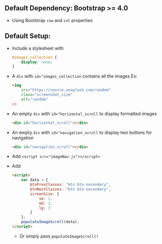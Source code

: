 ## Default Dependency: Bootstrap >= 4.0

-   Using Bootstrap `row` and `col` properties

## Default Setup:

-   Include a stylesheet with

    ```css
    #images_collection {
    	display: none;
    }
    ```

-   A `div` with `id="images_collection` contains all the images Ex:

    ```html
    <img
    	src="https://source.unsplash.com/random"
    	class="screenshot_size"
    	alt="random"
    />
    ```

-   An empty `div` with `id="horizontal_scroll` to display formatted images

    ```html
    <div id="horizontal_scroll"></div>
    ```

-   An empty `div` with `id="navigation_scroll` to display two buttons for navigation
    ```html
    <div id="navigation_scroll"></div>
    ```

*   Add `<script src="imageNav.js"></script>`

*   Add

    ```html
    <script>
    	var data = {
    		btnPrevClasses: "btn btn-secondary",
    		btnNextClasses: "btn btn-secondary",
    		screenSize: {
    			sm: 1,
    			md: 2,
    			lg: 3
    		}
    	};
    	populateImageScroll(data);
    </script>
    ```

    -   Or simply pass `populateImageScroll()`
